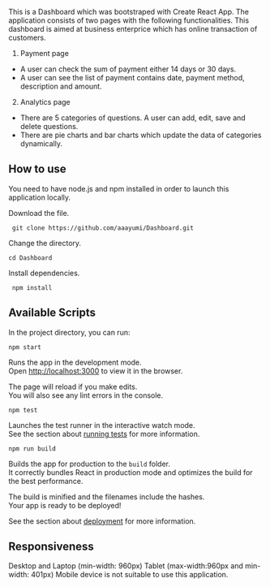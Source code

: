 This is a Dashboard which was bootstraped with Create React App. The application consists of two pages with the following functionalities. This dashboard is aimed at business enterprice which has online transaction of customers. 

1) Payment page
- A user can check the sum of payment either 14 days or 30 days.
- A user can see the list of payment contains date, payment method, description and amount.

2) Analytics page
- There are 5 categories of questions. A user can add, edit, save and delete questions. 
- There are pie charts and bar charts which update the data of categories dynamically.


## How to use

You need to have node.js and npm installed in order to launch this application locally.

Download the file.

``` git clone https://github.com/aaayumi/Dashboard.git```

Change the directory.

``` cd Dashboard ```

Install dependencies.

``` npm install```


## Available Scripts

In the project directory, you can run:

`npm start`

Runs the app in the development mode.<br>
Open [http://localhost:3000](http://localhost:3000) to view it in the browser.

The page will reload if you make edits.<br>
You will also see any lint errors in the console.

`npm test`

Launches the test runner in the interactive watch mode.<br>
See the section about [running tests](#running-tests) for more information.

`npm run build`

Builds the app for production to the `build` folder.<br>
It correctly bundles React in production mode and optimizes the build for the best performance.

The build is minified and the filenames include the hashes.<br>
Your app is ready to be deployed!

See the section about [deployment](#deployment) for more information.

## Responsiveness 
Desktop and Laptop (min-width: 960px)
Tablet (max-width:960px and min-width: 401px)
Mobile device is not suitable to use this application.
